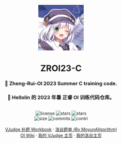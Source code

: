 <div align="center">
    <img alt="top" src="./img/top.png" width="150" />
    <br/>
    <h1>ZROI23-C</h1>
    <h3>💎 Zheng-Rui-OI 2023 Summer C training code.</h3>
    <h3>💎 Hellolin 的 2023 年暑 正睿 OI 训练代码仓库。</h3>
    <br/>
    <img alt="license" src="https://img.shields.io/github/license/hellolin-oi/zroi23?style=for-the-badge&color=green">
    <img alt="stars" src="https://img.shields.io/github/stars/hellolin-oi/zroi23?style=for-the-badge&color=navy">
    <img alt="stars" src="https://img.shields.io/github/forks/hellolin-oi/zroi23?style=for-the-badge&color=darkgreen">
    <br/>
    <img alt="size" src="https://img.shields.io/github/repo-size/hellolin-oi/zroi23?style=for-the-badge&color=darkslateblue">
    <img alt="commits" src="https://img.shields.io/github/commit-activity/t/hellolin-oi/zroi23?style=for-the-badge&color=red">
    <img alt="contri" src="https://img.shields.io/github/contributors/hellolin-oi/zroi23?style=for-the-badge&color=goldenrod">
    <br/>
    <br/>
    <a href="https://vjudge.net/article/3852" target="_blank">VJudge 补题 Workbook</a>
    ·
    <a href="https://www.luogu.com.cn/training/339847" target="_blank">洛谷题单 (By MoyunAllgorithm)</a>
    <br/>
    <a href="https://oi-wiki.org" target="_blank">OI Wiki</a>
    ·
    <a href="https://vjudge.net/user/hellolin" target="_blank">我的 VJudge 主页</a>
    ·
    <a href="https://www.luogu.com.cn/user/751017" target="_blank">我的洛谷主页</a>
</div>

